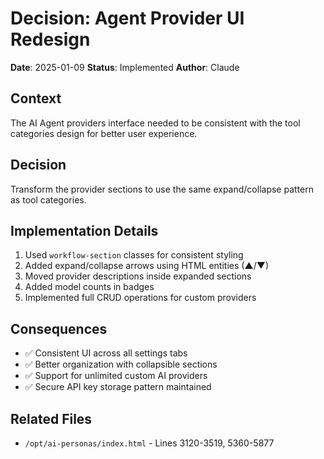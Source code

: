 # Decision: Agent Provider UI Redesign

**Date**: 2025-01-09
**Status**: Implemented
**Author**: Claude

## Context
The AI Agent providers interface needed to be consistent with the tool categories design for better user experience.

## Decision
Transform the provider sections to use the same expand/collapse pattern as tool categories.

## Implementation Details
1. Used `workflow-section` classes for consistent styling
2. Added expand/collapse arrows using HTML entities (&#9650;/&#9660;)
3. Moved provider descriptions inside expanded sections
4. Added model counts in badges
5. Implemented full CRUD operations for custom providers

## Consequences
- ✅ Consistent UI across all settings tabs
- ✅ Better organization with collapsible sections
- ✅ Support for unlimited custom AI providers
- ✅ Secure API key storage pattern maintained

## Related Files
- `/opt/ai-personas/index.html` - Lines 3120-3519, 5360-5877